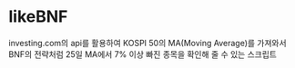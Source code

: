 # likeBNF
investing.com의 api를 활용하여 KOSPI 50의 MA(Moving Average)를 가져와서 BNF의 전략처럼 25일 MA에서 7% 이상 빠진 종목을 확인해 줄 수 있는 스크립트
